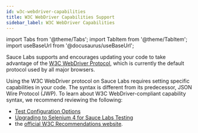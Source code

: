 ```yaml
---
id: w3c-webdriver-capabilities
title: W3C WebDriver Capabilities Support
sidebar_label: W3C WebDriver Capabilities
---
```


import Tabs from '@theme/Tabs';
import TabItem from '@theme/TabItem';
import useBaseUrl from '@docusaurus/useBaseUrl';

Sauce Labs supports and encourages updating your code to take advantage of the [W3C WebDriver Protocol](/dev/glossary/#w3c-webdriver-protocol), which is currently the default protocol used by all major browsers. 

Using the W3C WebDriver protocol on Sauce Labs requires setting specific capabilities in your code. The syntax is different from its predecessor, JSON Wire Protocol (JWP). To learn about W3C WebDriver-compliant capability syntax, we recommend reviewing the following:

* [Test Configuration Options](/dev/test-configuration-options)
* [Upgrading to Selenium 4 for Sauce Labs Testing](/web-apps/automated-testing/selenium/selenium4)
* the [official W3C Recommendations website](https://www.w3.org/TR/webdriver1/#capabilities).
